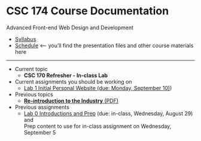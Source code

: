 # CSC 174 Course Documentation
Advanced Front-end Web Design and Development

- [Syllabus](syllabus.md)
- [Schedule](schedule.md) <– you’ll find the presentation files and other course materials here

<hr>

- Current topic
  - **CSC 170 Refresher - In-class Lab**
- Current assignments you should be working on
  - [Lab 1 Initial Personal Website (due: Monday, September 10)](lab01-initial-personal-website/instructions.md))
- Previous topics
  - [**Re-introduction to the Industry** (PDF)](01-reintroduction-to-the-industry/01-introduction-to-the-industry.pdf)
- Previous assignments
  - [Lab 0 Introductions and Prep](lab00-introductions-and-prep/instructions.md) (due: in-class, Wednesday, August 29) and <br>Prep content to use for in-class assignment on Wednesday, September 5

